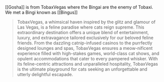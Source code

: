 [[Gosha]] is from TobaxVegas where the Bingai are the enemy of Tobaxi.
We met a Bingi known as [[Bingus]]

> TobaxVegas, a whimsical haven inspired by the glitz and glamour of Las Vegas, is a feline paradise where cats reign supreme. This extraordinary destination offers a unique blend of entertainment, luxury, and extravagance tailored exclusively for our beloved feline friends. From the dazzling catnip-infused casinos to the purrfectly designed lounges and spas, TobaxVegas ensures a meow-nificent experience filled with high-stakes games, world-class cat shows, and opulent accommodations that cater to every pampered whisker. With its feline-centric attractions and unparalleled hospitality, TobaxVegas is the ultimate playground for cats seeking an unforgettable and utterly delightful escapade.